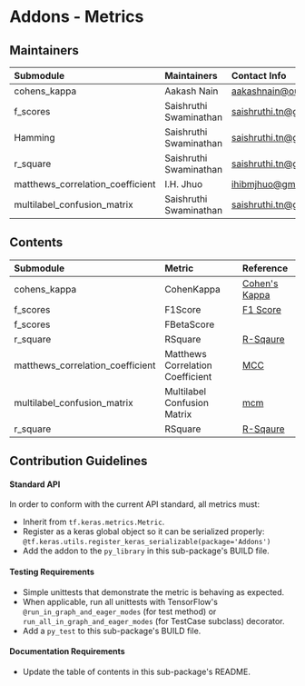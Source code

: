 # Addons - Metrics

## Maintainers
| Submodule  | Maintainers  | Contact Info   |
|:---------- |:------------- |:--------------|
|  cohens_kappa| Aakash Nain   |  aakashnain@outlook.com|
|  f_scores| Saishruthi Swaminathan | saishruthi.tn@gmail.com|
|  Hamming | Saishruthi Swaminathan | saishruthi.tn@gmail.com|
|  r_square| Saishruthi Swaminathan| saishruthi.tn@gmail.com|
|  matthews_correlation_coefficient | I.H. Jhuo | ihibmjhuo@gmail.com|
|  multilabel_confusion_matrix | Saishruthi Swaminathan | saishruthi.tn@gmail.com|

## Contents
| Submodule | Metric  | Reference                               |
|:----------------------- |:-------------------|:---------------|
| cohens_kappa| CohenKappa|[Cohen's Kappa](https://en.wikipedia.org/wiki/Cohen%27s_kappa)|
| f_scores| F1Score | [F1 Score](https://en.wikipedia.org/wiki/F1_score)|
| f_scores| FBetaScore | |
| r_square| RSquare|[R-Sqaure](https://en.wikipedia.org/wiki/Coefficient_of_determination)|
| matthews_correlation_coefficient | Matthews Correlation Coefficient | [MCC](https://en.wikipedia.org/wiki/Matthews_correlation_coefficient)|
| multilabel_confusion_matrix | Multilabel Confusion Matrix | [mcm](https://en.wikipedia.org/wiki/Confusion_matrix)|
| r_square| RSquare|[R-Sqaure](https://en.wikipedia.org/wiki/Coefficient_of_determination)|

## Contribution Guidelines
#### Standard API
In order to conform with the current API standard, all metrics
must:
 * Inherit from `tf.keras.metrics.Metric`.
 * Register as a keras global object so it can be serialized properly: `@tf.keras.utils.register_keras_serializable(package='Addons')`
 * Add the addon to the `py_library` in this sub-package's BUILD file.

#### Testing Requirements
 * Simple unittests that demonstrate the metric is behaving as expected.
 * When applicable, run all unittests with TensorFlow's
   `@run_in_graph_and_eager_modes` (for test method)
   or `run_all_in_graph_and_eager_modes` (for TestCase subclass)
   decorator.
 * Add a `py_test` to this sub-package's BUILD file.

#### Documentation Requirements
 * Update the table of contents in this sub-package's README.
